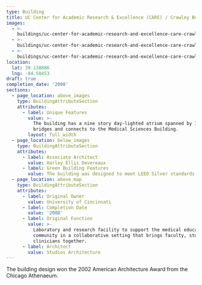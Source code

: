 ```yaml
---
type: Building
title: UC Center for Academic Research & Excellence (CARE) / Crawley Building
images:
  - >-
    buildings/uc-center-for-academic-research-and-excellence-care-crawley-building/uc-center-for-academic-research-and-excellence-care-crawley-building-0_ktydtk
  - >-
    buildings/uc-center-for-academic-research-and-excellence-care-crawley-building/uc-center-for-academic-research-and-excellence-care-crawley-building-1_t3tnul
  - >-
    buildings/uc-center-for-academic-research-and-excellence-care-crawley-building/uc-center-for-academic-research-and-excellence-care-crawley-building-2_nvt1bu
location:
  lat: 39.138886
  lng: -84.50453
draft: true
completion_date: '2008'
sections:
  - page_location: above_images
    type: BuildingAttributeSection
    attributes:
      - label: Unique Features
        value: >-
          The building has a nine story day-lighted atrium spanned by 7 glass
          bridges and connects to the Medical Sciences Building.
        layout: full_width
  - page_location: below_images
    type: BuildingAttributeSection
    attributes:
      - label: Associate Architect
        value: Harley Ellis Devereaux
      - label: Green Building Features
        value: The building was designed to meet LEED Silver standards.
  - page_location: above_map
    type: BuildingAttributeSection
    attributes:
      - label: Original Owner
        value: University of Cincinnati
      - label: Completion Date
        value: '2008'
      - label: Original Function
        value: >-
          Laboratory and research facility to support the medical education
          community in a collaborative setting that brings faculty, students and
          clinicians together.
      - label: Architect
        value: Studios Architecture
---
```


The building design won the 2002 American Architecture Award from the Chicago Athenaeum.
